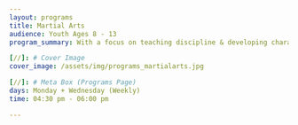 ```yaml
---
layout: programs
title: Martial Arts
audience: Youth Ages 8 - 13
program_summary: With a focus on teaching discipline & developing character, martial arts is a fun way for the youth to gain self-respect, self-control and self-confidence.

[//]: # Cover Image
cover_image: /assets/img/programs_martialarts.jpg

[//]: # Meta Box (Programs Page)
days: Monday + Wednesday (Weekly)
time: 04:30 pm - 06:00 pm

---
```


